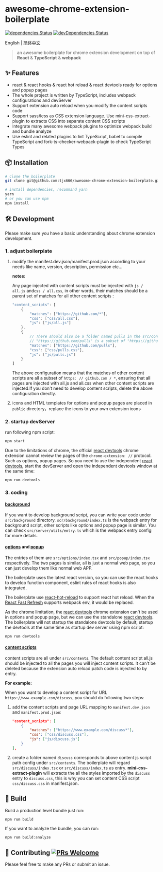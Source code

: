 # awesome-chrome-extension-boilerplate

[![dependencies Status](https://david-dm.org/tjx666/awesome-chrome-extension-boilerplate/status.svg?style=flat-square)](https://david-dm.org/tjx666/awesome-chrome-extension-boilerplate) [![devDependencies Status](https://david-dm.org/tjx666/awesome-chrome-extension-boilerplate/dev-status.svg?style=flat-square)](https://david-dm.org/tjx666/awesome-chrome-extension-boilerplate?type=dev)

English | [简体中文](./README-zh_CN.md)

> an awesome boilerplate for chrome extension development on top of **React** & **TypeScript** & **webpack**

## :sparkles: Features

- react & react hooks & react hot reload & react devtools ready for options and popup pages
- The whole project is written by TypeScript, includes webpack configurations and devServer
- Support extension auto reload when you modify the content scripts code
- Support sass/less as CSS extension language. Use mini-css-extract-plugin to extracts CSS into separate content CSS scripts
- Integrate many awesome webpack plugins to optimize webpack build and bundle analyze
- Use eslint and related plugins to lint TypeScript, babel to compile TypeScript and fork-ts-checker-webpack-plugin to check TypeScript Types

## :package: Installation

```bash
# clone the boilerplate
git clone git@github.com:tjx666/awesome-chrome-extension-boilerplate.git your-extension-name

# install dependencies, recommand yarn
yarn
# or you can use npm
npm install
```

## :hammer_and_wrench: Development

Please make sure you have a basic understanding about chrome extension development.

### 1. adjust boilerplate

1. modify the manifest.dev.json/manifest.prod.json according to your needs like name, version, description, permission etc...

   **notes:**

   Any page injected with content scripts must be injected with `js / all.js` and`css / all.css`, in other words, their matches should be a parent set of matches for all other content scripts :

   ```javascript
   "content_scripts": [
       {
           "matches": ["https://github.com/*"],
           "css": ["css/all.css"],
           "js": ["js/all.js"]
       },
       {
           // There should also be a folder named pulls in the src/contents directory
           // "https://github.com/pulls" is a subset of "https://github.com/*"
           "matches": ["https://github.com/pulls"],
           "css": ["css/pulls.css"],
           "js": ["js/pulls.js"]
       }
   ]
   ```

   The above configuration means that the matches of other content scripts are all a subset of `https: // github.com / *`, ensuring that all pages are injected with all.js and all.css when other content scripts are injected.If you don't need to develop content scripts, delete the above configuration directly.

2. icons and HTML templates for options and popup pages are placed in `public` directory，replace the icons to your own extension icons

### 2. startup devServer

run following npm script:

```bash
npm start
```

Due to the limitations of chrome, the official [react devtools](https://chrome.google.com/webstore/detail/react-developer-tools/fmkadmapgofadopljbjfkapdkoienihi) chrome extension cannot review the pages of the `chrome-extension: //` protocol. Such as options, popup pages. So you need to use the independent [react devtools](https://www.npmjs.com/package/react-devtools), start the devServer and open the independent devtools window at the same time:

```bash
npm run devtools
```

### 3. coding

#### [background](https://developer.chrome.com/extensions/background_pages)

If you want to develop background script, you can write your code under `src/background` directory. `scr/background/index.ts` is the webpack entry for background script, other scripts like options and popup page is similar. You can check `src/server/utils/entry.ts` which is the webpack entry config for more details.

#### [options](https://developer.chrome.com/extensions/options) and [popup](https://developer.chrome.com/extensions/browserAction#popups)

The entries of them are `src/options/index.tsx` and `src/popup/index.tsx` respectively. The two pages is similar, all is just a normal web page, so you can just develop them like normal web APP.

The boilerplate uses the latest react version, so you can use the react hooks to develop function component, eslint rules of react hooks is also integrated.

The boilerplate use [react-hot-reload](https://github.com/gaearon/react-hot-loader) to support react hot reload. When the [React Fast Refresh](https://github.com/facebook/react/issues/16604) supports webpack env, it would be replaced.

As the chrome limitation, the [react devtools](https://chrome.google.com/webstore/detail/react-developer-tools/fmkadmapgofadopljbjfkapdkoienihi) chrome extension can't be used in options and popup page, but we can use the standalone [react devtools](https://www.npmjs.com/package/react-devtools). The boilerplate will not startup the standalone devtools by default, startup the devtools at the same time as startup dev server using npm script:

```bash
npm run devtools
```

#### [content scripts](https://developer.chrome.com/extensions/content_scripts)

content scripts are all under `src/contents`. The default content script all.js should be injected to all the pages you will inject content scripts. It can't be deleted because the extension auto reload patch code is injected to by entry.

**For example:**

When you want to develop a content script for URL `https://www.example.com/discuss`, you should do following two steps:

1. add the content scripts and page URL mapping to `manifest.dev.json` and `manifest.prod.json`:

   ```json
   "content_scripts": [
       {
           "matches": ["https://www.example.com/discuss*"],
           "css": ["css/discuss.css"],
           "js": ["js/discuss.js"]
       }
   ],
   ```

2. create a folder named `discuss` corresponds to above content js script path config under `src/contents`. The boilerplate will regard `src/discuss/index.tsx` or `src/discuss/index.ts` as entry. **mini-css-extract-plugin** will extracts the all the styles imported by the `discuss` entry to `discuss.css`, this is why you can set content CSS script `css/discuss.css` in manifest.json.

## :construction_worker: Build

Build a production level bundle just run:

```bash
npm run build
```

If you want to analyze the bundle, you can run:

```bash
npm run build:analyze
```

## :handshake: Contributing [![PRs Welcome](https://img.shields.io/badge/PRs-welcome-brightgreen.svg?style=flat-square)](http://makeapullrequest.com)

Please feel free to make any PRs or submit an issue.
